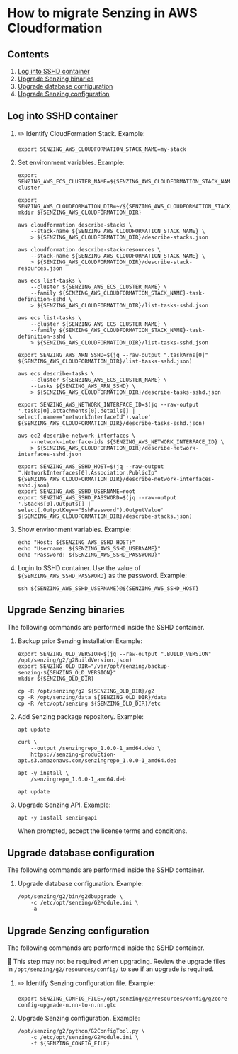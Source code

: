# How to migrate Senzing in AWS Cloudformation

## Contents

1. [Log into SSHD container](#log-into-sshd-container)
1. [Upgrade Senzing binaries](#upgrade-senzing-binaries)
1. [Upgrade database configuration](#upgrade-database-configuration)
1. [Upgrade Senzing configuration](#upgrade-senzing-configuration)

## Log into SSHD container

1. :pencil2: Identify CloudFormation Stack.
   Example:

    ```console
    export SENZING_AWS_CLOUDFORMATION_STACK_NAME=my-stack
    ```

1. Set environment variables.
   Example:

    ```console
    export SENZING_AWS_ECS_CLUSTER_NAME=${SENZING_AWS_CLOUDFORMATION_STACK_NAME}-cluster

    export SENZING_AWS_CLOUDFORMATION_DIR=~/${SENZING_AWS_CLOUDFORMATION_STACK_NAME}
    mkdir ${SENZING_AWS_CLOUDFORMATION_DIR}

    aws cloudformation describe-stacks \
        --stack-name ${SENZING_AWS_CLOUDFORMATION_STACK_NAME} \
        > ${SENZING_AWS_CLOUDFORMATION_DIR}/describe-stacks.json

    aws cloudformation describe-stack-resources \
        --stack-name ${SENZING_AWS_CLOUDFORMATION_STACK_NAME} \
        > ${SENZING_AWS_CLOUDFORMATION_DIR}/describe-stack-resources.json

    aws ecs list-tasks \
        --cluster ${SENZING_AWS_ECS_CLUSTER_NAME} \
        --family ${SENZING_AWS_CLOUDFORMATION_STACK_NAME}-task-definition-sshd \
        > ${SENZING_AWS_CLOUDFORMATION_DIR}/list-tasks-sshd.json

    aws ecs list-tasks \
        --cluster ${SENZING_AWS_ECS_CLUSTER_NAME} \
        --family ${SENZING_AWS_CLOUDFORMATION_STACK_NAME}-task-definition-sshd \
        > ${SENZING_AWS_CLOUDFORMATION_DIR}/list-tasks-sshd.json

    export SENZING_AWS_ARN_SSHD=$(jq --raw-output ".taskArns[0]" ${SENZING_AWS_CLOUDFORMATION_DIR}/list-tasks-sshd.json)

    aws ecs describe-tasks \
        --cluster ${SENZING_AWS_ECS_CLUSTER_NAME} \
        --tasks ${SENZING_AWS_ARN_SSHD} \
        > ${SENZING_AWS_CLOUDFORMATION_DIR}/describe-tasks-sshd.json

    export SENZING_AWS_NETWORK_INTERFACE_ID=$(jq --raw-output '.tasks[0].attachments[0].details[] | select(.name=="networkInterfaceId").value' ${SENZING_AWS_CLOUDFORMATION_DIR}/describe-tasks-sshd.json)

    aws ec2 describe-network-interfaces \
        --network-interface-ids ${SENZING_AWS_NETWORK_INTERFACE_ID} \
        > ${SENZING_AWS_CLOUDFORMATION_DIR}/describe-network-interfaces-sshd.json

    export SENZING_AWS_SSHD_HOST=$(jq --raw-output ".NetworkInterfaces[0].Association.PublicIp" ${SENZING_AWS_CLOUDFORMATION_DIR}/describe-network-interfaces-sshd.json)
    export SENZING_AWS_SSHD_USERNAME=root
    export SENZING_AWS_SSHD_PASSWORD=$(jq --raw-output '.Stacks[0].Outputs[] | select(.OutputKey=="SshPassword").OutputValue' ${SENZING_AWS_CLOUDFORMATION_DIR}/describe-stacks.json)
    ```

1. Show environment variables.
   Example:

    ```console
    echo "Host: ${SENZING_AWS_SSHD_HOST}"
    echo "Username: ${SENZING_AWS_SSHD_USERNAME}"
    echo "Password: ${SENZING_AWS_SSHD_PASSWORD}"
    ```

1. Login to SSHD container.
   Use the value of `${SENZING_AWS_SSHD_PASSWORD}` as the password.
   Example:

    ```console
    ssh ${SENZING_AWS_SSHD_USERNAME}@${SENZING_AWS_SSHD_HOST}
    ```

## Upgrade Senzing binaries

The following commands are performed inside the SSHD container.

1. Backup prior Senzing installation
   Example:

    ```console
    export SENZING_OLD_VERSION=$(jq --raw-output ".BUILD_VERSION" /opt/senzing/g2/g2BuildVersion.json)
    export SENZING_OLD_DIR="/var/opt/senzing/backup-senzing-${SENZING_OLD_VERSION}"
    mkdir ${SENZING_OLD_DIR}

    cp -R /opt/senzing/g2 ${SENZING_OLD_DIR}/g2
    cp -R /opt/senzing/data ${SENZING_OLD_DIR}/data
    cp -R /etc/opt/senzing ${SENZING_OLD_DIR}/etc
    ```

1. Add Senzing package repository.
   Example:

    ```console
    apt update

    curl \
        --output /senzingrepo_1.0.0-1_amd64.deb \
        https://senzing-production-apt.s3.amazonaws.com/senzingrepo_1.0.0-1_amd64.deb

    apt -y install \
        /senzingrepo_1.0.0-1_amd64.deb

    apt update
    ```

1. Upgrade Senzing API.
   Example:

    ```console
    apt -y install senzingapi
    ```

   When prompted, accept the license terms and conditions.

## Upgrade database configuration

The following commands are performed inside the SSHD container.

1. Upgrade database configuration.
   Example:

    ```console
    /opt/senzing/g2/bin/g2dbupgrade \
        -c /etc/opt/senzing/G2Module.ini \
        -a
    ```

## Upgrade Senzing configuration

The following commands are performed inside the SSHD container.

:thinking: This step may not be required when upgrading.
Review the upgrade files in `/opt/senzing/g2/resources/config/` to see if an upgrade is required.

1. :pencil2: Identify Senzing configuration file.
   Example:

    ```console
    export SENZING_CONFIG_FILE=/opt/senzing/g2/resources/config/g2core-config-upgrade-n.nn-to-n.nn.gtc
    ```

1. Upgrade Senzing configuration.
   Example:

    ```console
    /opt/senzing/g2/python/G2ConfigTool.py \
        -c /etc/opt/senzing/G2Module.ini \
        -f ${SENZING_CONFIG_FILE}
    ```
